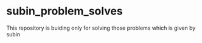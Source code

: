 # subin_problem_solves
This repository is buiding only for solving those problems which is given by subin
